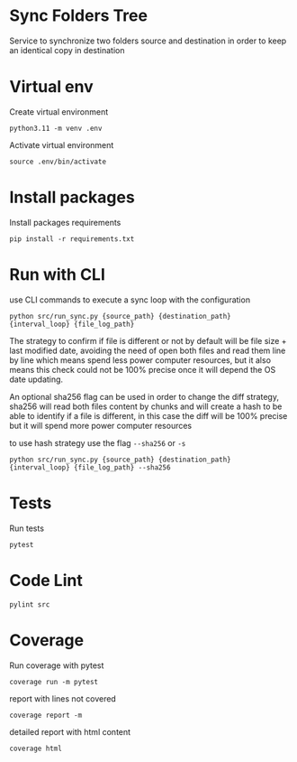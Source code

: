 Sync Folders Tree
=================

Service to synchronize two folders source and destination in order to keep an identical copy in destination

# Virtual env

Create virtual environment

```
python3.11 -m venv .env
```

Activate virtual environment

```
source .env/bin/activate
```

# Install packages

Install packages requirements

```
pip install -r requirements.txt
```

# Run with CLI

use CLI commands to execute a sync loop with the configuration

```
python src/run_sync.py {source_path} {destination_path} {interval_loop} {file_log_path}
```

The strategy to confirm if file is different or not by default will be file size + last modified date, avoiding the need of open both files and read them line by line which means spend less power computer resources, but it also means this check could not be 100% precise once it will depend the OS date updating.

An optional sha256 flag can be used in order to change the diff strategy, sha256 will read both files content by chunks and will create a hash to be able to identify if a file is different, in this case the diff will be 100% precise but it will spend more power computer resources

to use hash strategy use the flag `--sha256` or `-s`

```
python src/run_sync.py {source_path} {destination_path} {interval_loop} {file_log_path} --sha256
```

# Tests

Run tests

```
pytest
```

# Code Lint

```
pylint src
```

# Coverage

Run coverage with pytest

```
coverage run -m pytest
```

report with lines not covered

```
coverage report -m
```

detailed report with html content

```
coverage html
```